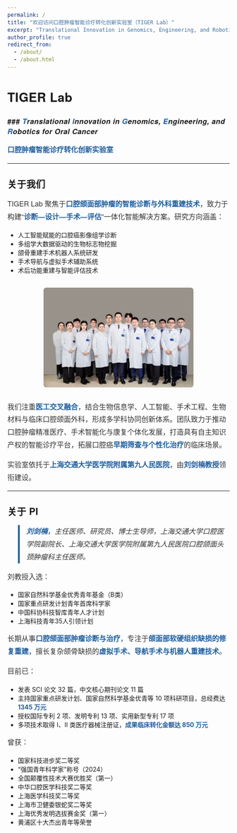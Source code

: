 ```yaml
---
permalink: /
title: "欢迎访问口腔肿瘤智能诊疗转化创新实验室（TIGER Lab）"
excerpt: "Translational Innovation in Genomics, Engineering, and Robotics for Oral Cancer"
author_profile: true
redirect_from: 
  - /about/
  - /about.html
---
```


<style>
  h1, h2, h3 {
    font-family: "Helvetica Neue", Helvetica, Arial, sans-serif;
    font-weight: 600;
    letter-spacing: 0.5px;
  }

  p {
    font-family: "Helvetica Neue", Helvetica, Arial, sans-serif;
    font-size: 16px;
    line-height: 1.8;
    color: #333;
  }

  strong {
    color: #1f5fa0;
  }

  blockquote {
    font-style: italic;
    border-left: 4px solid #1f5fa0;
    padding-left: 15px;
    color: #555;
  }

  img {
    display: block;
    margin: 30px auto;
    max-width: 80%;
    border-radius: 6px;
    box-shadow: 0 0 10px rgba(0,0,0,0.05);
  }

  section {
    margin-top: 40px;
  }
</style>

# TIGER Lab  
### ### *<strong style="color:#1f5fa0;">T</strong>ranslational <strong style="color:#1f5fa0;">I</strong>nnovation in <strong style="color:#1f5fa0;">G</strong>enomics, <strong style="color:#1f5fa0;">E</strong>ngineering, and <strong style="color:#1f5fa0;">R</strong>obotics for Oral Cancer*
**口腔肿瘤智能诊疗转化创新实验室**

---

## 关于我们

TIGER Lab 聚焦于**口腔颌面部肿瘤的智能诊断与外科重建技术**，致力于构建“**诊断—设计—手术—评估**”一体化智能解决方案。研究方向涵盖：

- 人工智能赋能的口腔癌影像组学诊断  
- 多组学大数据驱动的生物标志物挖掘  
- 颌骨重建手术机器人系统研发  
- 手术导航与虚拟手术辅助系统  
- 术后功能重建与智能评估技术  

<figure>
  <img src="https://github.com/JiangXY-0987/JiangXY.github.io/blob/master/images/people.png" alt="实验室合影">
</figure>

我们注重**医工交叉融合**，结合生物信息学、人工智能、手术工程、生物材料与临床口腔颌面外科，形成多学科协同创新体系。团队致力于推动口腔肿瘤精准医疗、手术智能化与康复个体化发展，打造具有自主知识产权的智能诊疗平台，拓展口腔癌**早期筛查与个性化治疗**的临床场景。

实验室依托于**上海交通大学医学院附属第九人民医院**，由**刘剑楠教授**领衔建设。

---

## 关于 PI

> **刘剑楠**，主任医师、研究员、博士生导师，上海交通大学口腔医学院副院长、上海交通大学医学院附属第九人民医院口腔颌面头颈肿瘤科主任医师。

刘教授入选：

- 国家自然科学基金优秀青年基金（B类）  
- 国家重点研发计划青年首席科学家  
- 中国科协科技智库青年人才计划  
- 上海科技青年35人引领计划

长期从事**口腔颌面部肿瘤诊断与治疗**，专注于**颌面部软硬组织缺损的修复重建**，擅长复杂颌骨缺损的**虚拟手术、导航手术与机器人重建技术**。

目前已：

- 发表 SCI 论文 32 篇，中文核心期刊论文 11 篇  
- 主持国家重点研发计划、国家自然科学基金优青等 10 项科研项目，总经费达 **1345 万元**  
- 授权国际专利 2 项、发明专利 13 项、实用新型专利 17 项  
- 多项技术取得 I、II 类医疗器械注册证，**成果临床转化金额达 850 万元**

曾获：

- 国家科技进步奖二等奖  
- “强国青年科学家”称号（2024）  
- 全国颠覆性技术大赛优胜奖（第一）  
- 中华口腔医学科技奖二等奖  
- 上海医学科技奖二等奖  
- 上海市卫健委银蛇奖二等奖  
- 上海优秀发明选拔赛金奖（第一）  
- 黄浦区十大杰出青年等荣誉

